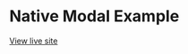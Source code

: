# Native Modal Example

[View live site](https://apcurran.github.io/basic-native-html-modal-example/)